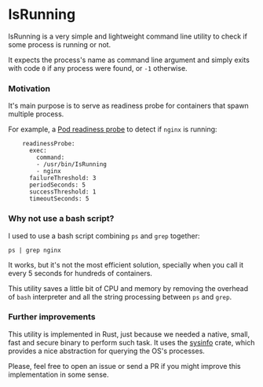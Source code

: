 # IsRunning

IsRunning is a very simple and lightweight command line utility to check if some process is running or not.

It expects the process's name as command line argument and simply exits with code `0` if any process were found, or `-1` otherwise.

### Motivation
It's main purpose is to serve as readiness probe for containers that spawn multiple process.

For example, a [Pod readiness probe](https://kubernetes.io/docs/tasks/configure-pod-container/configure-liveness-readiness-startup-probes/) to detect if `nginx` is running:
```
    readinessProbe:
      exec:
        command:
        - /usr/bin/IsRunning
        - nginx
      failureThreshold: 3
      periodSeconds: 5
      successThreshold: 1
      timeoutSeconds: 5
```

### Why not use a bash script?
I used to use a bash script combining `ps` and `grep` together:

```
ps | grep nginx
```

It works, but it's not the most efficient solution, specially when you call it every 5 seconds for hundreds of containers.

This utility saves a little bit of CPU and memory by removing the overhead of `bash` interpreter and all the string processing between `ps` and `grep`.

### Further improvements
This utility is implemented in Rust, just because we needed a native, small, fast and secure binary to perform such task.
It uses the [sysinfo](https://docs.rs/sysinfo/0.15.8/sysinfo/) crate, which provides a nice abstraction for querying the OS's processes.

Please, feel free to open an issue or send a PR if you might improve this implementation in some sense.

